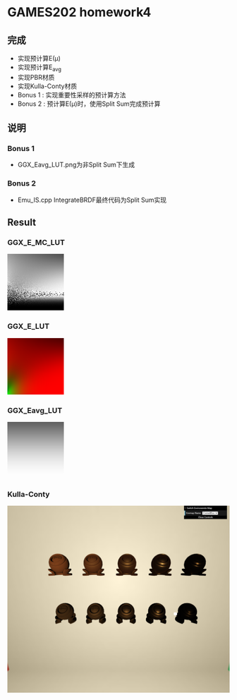 # GAMES202 homework4

## 完成
- 实现预计算E(µ)
- 实现预计算E<sub>avg</sub>
- 实现PBR材质
- 实现Kulla-Conty材质
- Bonus 1 : 实现重要性采样的预计算方法
- Bonus 2 : 预计算E(µ)时，使用Split Sum完成预计算

## 说明

### Bonus 1
- GGX_Eavg_LUT.png为非Split Sum下生成
### Bonus 2
- Emu_IS.cpp IntegrateBRDF最终代码为Split Sum实现


## Result

### GGX_E_MC_LUT
![GGX_E_MC_LUT](./images/GGX_E_MC_LUT.png)


### GGX_E_LUT
![GGX_E_LUT](./images/GGX_E_LUT.png)


### GGX_Eavg_LUT
![GGX_Eavg_LUT](./images/GGX_Eavg_LUT.png)


### Kulla-Conty
![Kulla-Conty](./images/Kulla-Conty.png)
